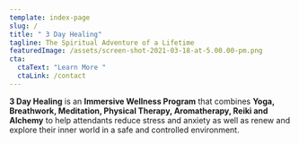 ```yaml
---
template: index-page
slug: /
title: " 3 Day Healing"
tagline: The Spiritual Adventure of a Lifetime
featuredImage: /assets/screen-shot-2021-03-18-at-5.00.00-pm.png
cta:
  ctaText: "Learn More "
  ctaLink: /contact
---
```

**3 Day Healing** is an **Immersive Wellness Program** that combines **Yoga, Breathwork, Meditation, Physical Therapy, Aromatherapy, Reiki and Alchemy** to help attendants reduce stress and anxiety as well as renew and explore their inner world in a safe and controlled environment.